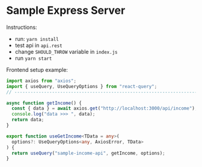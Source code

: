 # Sample Express Server

Instructions:

- run: `yarn install`
- test api in `api.rest`
- change `SHOULD_THROW` variable in `index.js`
- run `yarn start`

Frontend setup example:

```ts
import axios from "axios";
import { useQuery, UseQueryOptions } from "react-query";
// ----------------------------------------------------------------------

async function getIncome() {
  const { data } = await axios.get("http://localhost:3000/api/income");
  console.log("data >>> ", data);
  return data;
}

export function useGetIncome<TData = any>(
  options?: UseQueryOptions<any, AxiosError, TData>
) {
  return useQuery("sample-income-api", getIncome, options);
}
```
